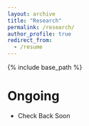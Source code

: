 ```yaml
---
layout: archive
title: "Research"
permalink: /research/
author_profile: true
redirect_from:
  - /resume
---
```


{% include base_path %}

Ongoing 
======
* Check Back Soon 

